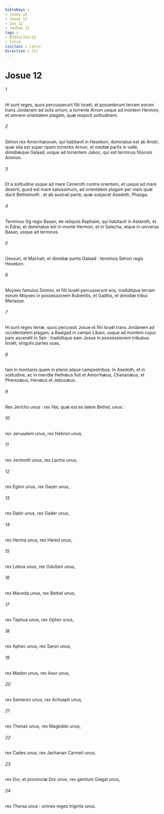 ```yaml
---
bibleKeys : 
- Josue 12
- Josué 12
- Jos 12
- Joshua 12
tags : 
- Bible/Jos/12
- latin
cssclass : latin
direction : ltr
---
```


# Josue 12

###### 1
Hi sunt reges, quos percusserunt filii Israël, et possederunt terram eorum trans Jordanem ad solis ortum, a torrente Arnon usque ad montem Hermon, et omnem orientalem plagam, quæ respicit solitudinem.
###### 2
Sehon rex Amorrhæorum, qui habitavit in Hesebon, dominatus est ab Aroër, quæ sita est super ripam torrentis Arnon, et mediæ partis in valle, dimidiæque Galaad, usque ad torrentem Jaboc, qui est terminus filiorum Ammon.
###### 3
Et a solitudine usque ad mare Ceneroth contra orientem, et usque ad mare deserti, quod est mare salsissimum, ad orientalem plagam per viam quæ ducit Bethsimoth : et ab australi parte, quæ subjacet Asedoth, Phasga.
###### 4
Terminus Og regis Basan, de reliquiis Raphaim, qui habitavit in Astaroth, et in Edrai, et dominatus est in monte Hermon, et in Salecha, atque in universa Basan, usque ad terminos
###### 5
Gessuri, et Machati, et dimidiæ partis Galaad : terminos Sehon regis Hesebon.
###### 6
Moyses famulus Domini, et filii Israël percusserunt eos, tradiditque terram eorum Moyses in possessionem Rubenitis, et Gaditis, et dimidiæ tribui Manasse.
###### 7
Hi sunt reges terræ, quos percussit Josue et filii Israël trans Jordanem ad occidentalem plagam, a Baalgad in campo Libani, usque ad montem cujus pars ascendit in Seir : tradiditque eam Josue in possessionem tribubus Israël, singulis partes suas,
###### 8
tam in montanis quam in planis atque campestribus. In Asedoth, et in solitudine, ac in meridie Hethæus fuit et Amorrhæus, Chananæus, et Pherezæus, Hevæus et Jebusæus.
###### 9
Rex Jericho unus : rex Hai, quæ est ex latere Bethel, unus :
###### 10
rex Jerusalem unus, rex Hebron unus,
###### 11
rex Jerimoth unus, rex Lachis unus,
###### 12
rex Eglon unus, rex Gazer unus,
###### 13
rex Dabir unus, rex Gader unus,
###### 14
rex Herma unus, rex Hered unus,
###### 15
rex Lebna unus, rex Odullam unus,
###### 16
rex Maceda unus, rex Bethel unus,
###### 17
rex Taphua unus, rex Opher unus,
###### 18
rex Aphec unus, rex Saron unus,
###### 19
rex Madon unus, rex Asor unus,
###### 20
rex Semeron unus, rex Achsaph unus,
###### 21
rex Thenac unus, rex Mageddo unus,
###### 22
rex Cades unus, rex Jachanan Carmeli unus,
###### 23
rex Dor, et provinciæ Dor unus, rex gentium Galgal unus,
###### 24
rex Thersa unus : omnes reges triginta unus.

